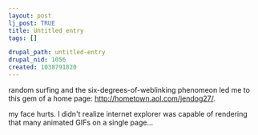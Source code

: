```yaml
--- 
layout: post
lj_post: TRUE
title: Untitled entry
tags: []

drupal_path: untitled-entry
drupal_nid: 1056
created: 1038791820
---
```

random surfing and the six-degrees-of-weblinking phenomeon led me to this gem of a home page:  <a href="http://hometown.aol.com/jendog27/">http://hometown.aol.com/jendog27/</a>.

my face hurts. I didn't realize internet explorer was capable of rendering that many animated GIFs on a single page...
